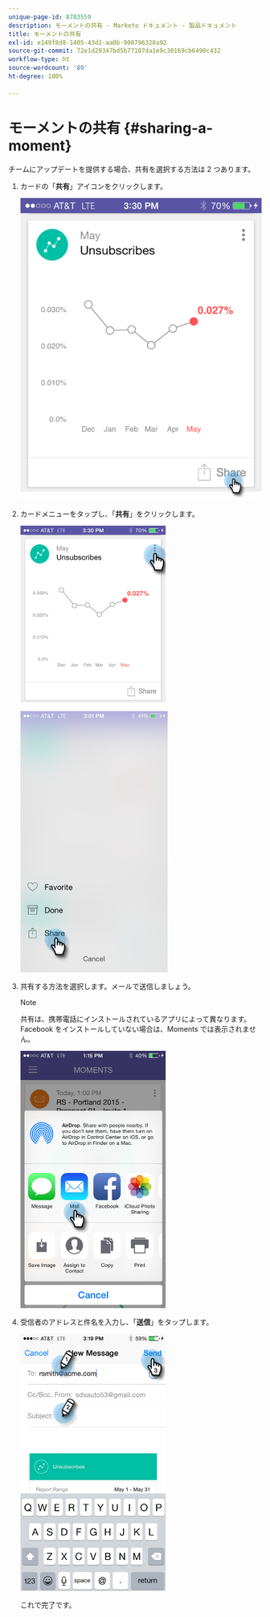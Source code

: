 ```yaml
---
unique-page-id: 8783559
description: モーメントの共有 - Marketo ドキュメント - 製品ドキュメント
title: モーメントの共有
exl-id: e149f8d8-1405-43d2-aa0b-900796328a92
source-git-commit: 72e1d29347bd5b77107da1e9c30169cb6490c432
workflow-type: ht
source-wordcount: '89'
ht-degree: 100%

---
```


# モーメントの共有 {#sharing-a-moment}

チームにアップデートを提供する場合、共有を選択する方法は 2 つあります。

1. カードの「**共有**」アイコンをクリックします。

   ![](assets/image2015-6-30-15-3a13-3a13.png)

1. カードメニューをタップし、「**共有**」をクリックします。

   ![](assets/image2015-7-15-9-3a0-3a35.png)

   ![](assets/image2015-7-14-16-3a8-3a18.png)

1. 共有する方法を選択します。メールで送信しましょう。

   >[!NOTE]
   >
   >共有は、携帯電話にインストールされているアプリによって異なります。Facebook をインストールしていない場合は、Moments では表示されません。

   ![](assets/image2015-7-14-16-3a11-3a42.png)

1. 受信者のアドレスと件名を入力し、「**送信**」をタップします。

   ![](assets/image2015-7-14-16-3a18-3a16.png)

   これで完了です。
